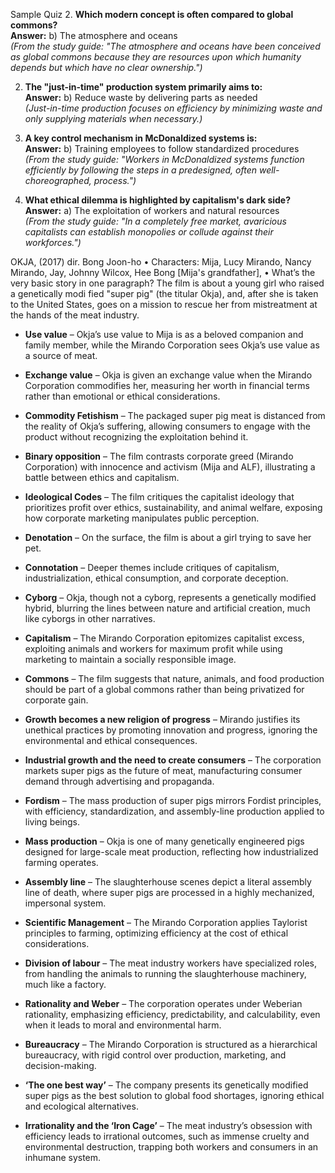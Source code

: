 Sample Quiz 
2. **Which modern concept is often compared to global commons?**  
    **Answer:** b) The atmosphere and oceans  
    _(From the study guide: "The atmosphere and oceans have been conceived as global commons because they are resources upon which humanity depends but which have no clear ownership.")_
    
2. **The "just-in-time" production system primarily aims to:**  
    **Answer:** b) Reduce waste by delivering parts as needed  
    _(Just-in-time production focuses on efficiency by minimizing waste and only supplying materials when necessary.)_
    
3. **A key control mechanism in McDonaldized systems is:**  
    **Answer:** b) Training employees to follow standardized procedures  
    _(From the study guide: "Workers in McDonaldized systems function efficiently by following the steps in a predesigned, often well-choreographed, process.")_
    
4. **What ethical dilemma is highlighted by capitalism's dark side?**  
    **Answer:** a) The exploitation of workers and natural resources  
    _(From the study guide: "In a completely free market, avaricious capitalists can establish monopolies or collude against their workforces.")_
    



OKJA, (2017) dir. Bong Joon-ho • Characters: Mija, Lucy Mirando, Nancy Mirando, Jay, Johnny Wilcox, Hee Bong [Mija's grandfather], • What’s the very basic story in one paragraph? The film is about a young girl who raised a genetically modi fied "super pig" (the titular Okja), and, after she is taken to the United States, goes on a mission to rescue her from mistreatment at the hands of the meat industry.

- **Use value** – Okja’s use value to Mija is as a beloved companion and family member, while the Mirando Corporation sees Okja’s use value as a source of meat.
    
- **Exchange value** – Okja is given an exchange value when the Mirando Corporation commodifies her, measuring her worth in financial terms rather than emotional or ethical considerations.
    
- **Commodity Fetishism** – The packaged super pig meat is distanced from the reality of Okja’s suffering, allowing consumers to engage with the product without recognizing the exploitation behind it.
    
- **Binary opposition** – The film contrasts corporate greed (Mirando Corporation) with innocence and activism (Mija and ALF), illustrating a battle between ethics and capitalism.
    
- **Ideological Codes** – The film critiques the capitalist ideology that prioritizes profit over ethics, sustainability, and animal welfare, exposing how corporate marketing manipulates public perception.
    
- **Denotation** – On the surface, the film is about a girl trying to save her pet.
    
- **Connotation** – Deeper themes include critiques of capitalism, industrialization, ethical consumption, and corporate deception.
    
- **Cyborg** – Okja, though not a cyborg, represents a genetically modified hybrid, blurring the lines between nature and artificial creation, much like cyborgs in other narratives.
    
- **Capitalism** – The Mirando Corporation epitomizes capitalist excess, exploiting animals and workers for maximum profit while using marketing to maintain a socially responsible image.
    
- **Commons** – The film suggests that nature, animals, and food production should be part of a global commons rather than being privatized for corporate gain.
    
- **Growth becomes a new religion of progress** – Mirando justifies its unethical practices by promoting innovation and progress, ignoring the environmental and ethical consequences.
    
- **Industrial growth and the need to create consumers** – The corporation markets super pigs as the future of meat, manufacturing consumer demand through advertising and propaganda.
    
- **Fordism** – The mass production of super pigs mirrors Fordist principles, with efficiency, standardization, and assembly-line production applied to living beings.
    
- **Mass production** – Okja is one of many genetically engineered pigs designed for large-scale meat production, reflecting how industrialized farming operates.
    
- **Assembly line** – The slaughterhouse scenes depict a literal assembly line of death, where super pigs are processed in a highly mechanized, impersonal system.
    
- **Scientific Management** – The Mirando Corporation applies Taylorist principles to farming, optimizing efficiency at the cost of ethical considerations.
    
- **Division of labour** – The meat industry workers have specialized roles, from handling the animals to running the slaughterhouse machinery, much like a factory.
    
- **Rationality and Weber** – The corporation operates under Weberian rationality, emphasizing efficiency, predictability, and calculability, even when it leads to moral and environmental harm.
    
- **Bureaucracy** – The Mirando Corporation is structured as a hierarchical bureaucracy, with rigid control over production, marketing, and decision-making.
    
- **‘The one best way’** – The company presents its genetically modified super pigs as the best solution to global food shortages, ignoring ethical and ecological alternatives.
    
- **Irrationality and the ‘Iron Cage’** – The meat industry’s obsession with efficiency leads to irrational outcomes, such as immense cruelty and environmental destruction, trapping both workers and consumers in an inhumane system.